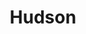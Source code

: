 ---
title: "Hudson"
hashtag: "hudson"
borders:
  - Saint Croix River
subdivision-of:
  - Wisconsin
tags:
  - City
  - Wisconsin
  - Saint Croix River
---